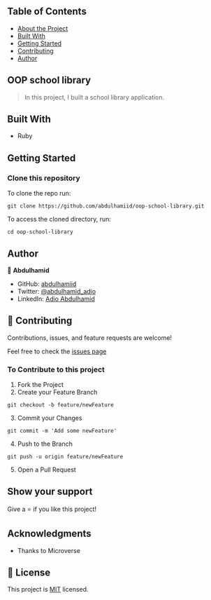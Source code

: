 ## Table of Contents

* [About the Project](#oop-school-library)
* [Built With](#built-with)
* [Getting Started](#getting-started)
* [Contributing](#🤝-contributing)
* [Author](#author)

## OOP school library
> In this project, I built a school library application.

## Built With
- Ruby

## Getting Started

### Clone this repository

To clone the repo run:
```
git clone https://github.com/abdulhamiid/oop-school-library.git
```
To access the cloned directory, run:
```
cd oop-school-library
```

## Author

👤 **Abdulhamid**

- GitHub: [abdulhamiid](https://github.com/abdulhamiid)
- Twitter: [@abdulhamid_adio](https://twitter.com/abdulhamid_adio)
- LinkedIn: [Adio Abdulhamid](https://linkedin.com/)

## 🤝 Contributing

Contributions, issues, and feature requests are welcome!

Feel free to check the [issues page](../../issues)

### To Contribute to this project
1. Fork the Project
2. Create your Feature Branch
```
git checkout -b feature/newFeature
```
3. Commit your Changes 
```
git commit -m 'Add some newFeature'
```
4. Push to the Branch 
```
git push -u origin feature/newFeature
```
5. Open a Pull Request

## Show your support

Give a ⭐️ if you like this project!

## Acknowledgments

- Thanks to Microverse

## 📝 License

This project is [MIT](./MIT.md) licensed.
